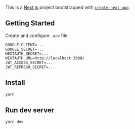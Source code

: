 This is a [Next.js](https://nextjs.org/) project bootstrapped with [`create-next-app`](https://github.com/vercel/next.js/tree/canary/packages/create-next-app).

## Getting Started

Create and configure `.env` file:

```
GOOGLE_CLIENT=...
GOOGLE_SECRET=...
NEXTAUTH_SECRET=...
NEXTAUTH_URL=http://localhost:3000/
JWT_ACCESS_SECRET=...
JWT_REFRESH_SECRET=...
```

## Install

```bash
yarn
```

## Run dev server


```bash
yarn dev
```
